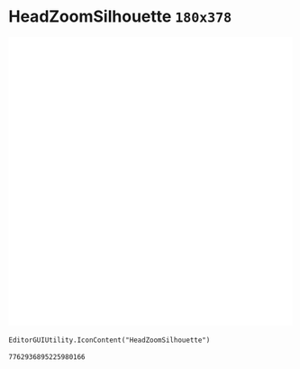 # HeadZoomSilhouette `180x378`
<img src="/img/HeadZoomSilhouette.png" width=512 height=512>

``` CSharp
EditorGUIUtility.IconContent("HeadZoomSilhouette")
```
```
7762936895225980166
```
